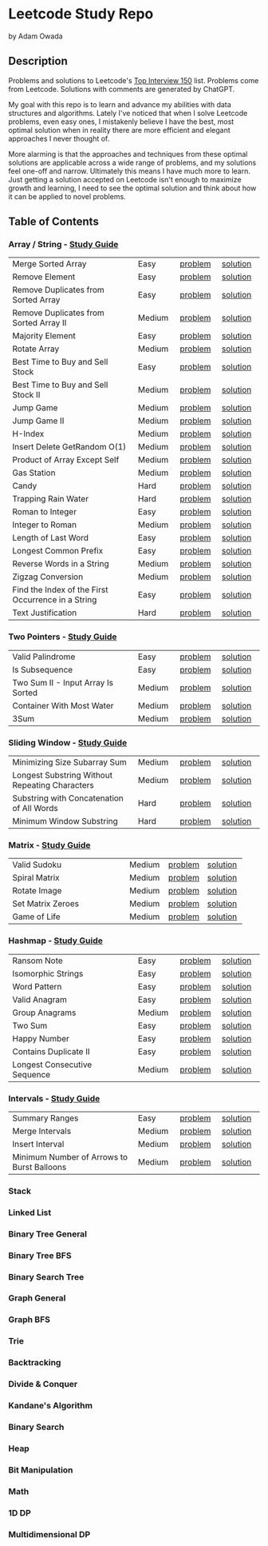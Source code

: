 # Leetcode Study Repo

by Adam Owada

## Description

Problems and solutions to Leetcode's [Top Interview 150](https://leetcode.com/studyplan/top-interview-150/) list. Problems come from Leetcode. Solutions with comments are generated by ChatGPT.

My goal with this repo is to learn and advance my abilities with data structures and algorithms. Lately I've noticed that when I solve Leetcode problems, even easy ones, I mistakenly believe I have the best, most optimal solution when in reality there are more efficient and elegant approaches I never thought of.

More alarming is that the approaches and techniques from these optimal solutions are applicable across a wide range of problems, and my solutions feel one-off and narrow. Ultimately this means I have much more to learn. Just getting a solution accepted on Leetcode isn't enough to maximize growth and learning, I need to see the optimal solution and think about how it can be applied to novel problems.

## Table of Contents

<h3>Array / String - <a href="array-string/study-guide.md">Study Guide</a></h3>
<table style="width: 100%; table-layout: fixed; border-collapse: collapse;">
  <colgroup>
    <!-- Problem Name column takes 50% -->
    <col style="width: 50%;">
    <!-- The remaining columns take 16.66% each (roughly one-third of the remaining 50%) -->
    <col style="width: 16.66%;">
    <col style="width: 16.66%;">
    <col style="width: 16.66%;">
  </colgroup>
  <tbody>
    <tr>
      <td>Merge Sorted Array</td>
      <td>Easy</td>
      <td><a href="array-string/merge-sorted-array/problem.md">problem</a></td>
      <td><a href="array-string/merge-sorted-array/solution.md">solution</a></td>
    </tr>
    <tr>
      <td>Remove Element</td>
      <td>Easy</td>
      <td><a href="array-string/remove-element/problem.md">problem</a></td>
      <td><a href="array-string/remove-element/solution.md">solution</a></td>
    </tr>
    <tr>
      <td>Remove Duplicates from Sorted Array</td>
      <td>Easy</td>
      <td><a href="array-string/remove-duplicates-from-sorted-array/problem.md">problem</a></td>
      <td><a href="array-string/remove-duplicates-from-sorted-array/solution.md">solution</a></td>
    </tr>
    <tr>
      <td>Remove Duplicates from Sorted Array II</td>
      <td>Medium</td>
      <td><a href="array-string/remove-duplicates-from-sorted-array-ii/problem.md">problem</a></td>
      <td><a href="array-string/remove-duplicates-from-sorted-array-ii/solution.md">solution</a></td>
    </tr>
    <tr>
      <td>Majority Element</td>
      <td>Easy</td>
      <td><a href="array-string/majority-element/problem.md">problem</a></td>
      <td><a href="array-string/majority-element/solution.md">solution</a></td>
    </tr>
    <tr>
      <td>Rotate Array</td>
      <td>Medium</td>
      <td><a href="array-string/rotate-array/problem.md">problem</a></td>
      <td><a href="array-string/rotate-array/solution.md">solution</a></td>
    </tr>
    <tr>
      <td>Best Time to Buy and Sell Stock</td>
      <td>Easy</td>
      <td><a href="array-string/best-time-to-buy-and-sell-stock/problem.md">problem</a></td>
      <td><a href="array-string/best-time-to-buy-and-sell-stock/solution.md">solution</a></td>
    </tr>
    <tr>
      <td>Best Time to Buy and Sell Stock II</td>
      <td>Medium</td>
      <td><a href="array-string/best-time-to-buy-and-sell-stock-ii/problem.md">problem</a></td>
      <td><a href="array-string/best-time-to-buy-and-sell-stock-ii/solution.md">solution</a></td>
    </tr>
    <tr>
      <td>Jump Game</td>
      <td>Medium</td>
      <td><a href="array-string/jump-game/problem.md">problem</a></td>
      <td><a href="array-string/jump-game/solution.md">solution</a></td>
    </tr>
    <tr>
      <td>Jump Game II</td>
      <td>Medium</td>
      <td><a href="array-string/jump-game-ii/problem.md">problem</a></td>
      <td><a href="array-string/jump-game-ii/solution.md">solution</a></td>
    </tr>
    <tr>
      <td>H-Index</td>
      <td>Medium</td>
      <td><a href="array-string/h-index/problem.md">problem</a></td>
      <td><a href="array-string/h-index/solution.md">solution</a></td>
    </tr>
    <tr>
      <td>Insert Delete GetRandom O(1)</td>
      <td>Medium</td>
      <td><a href="array-string/insert-delete-getrandom-o1/problem.md">problem</a></td>
      <td><a href="array-string/insert-delete-getrandom-o1/solution.md">solution</a></td>
    </tr>
    <tr>
      <td>Product of Array Except Self</td>
      <td>Medium</td>
      <td><a href="array-string/product-of-array-except-self/problem.md">problem</a></td>
      <td><a href="array-string/product-of-array-except-self/solution.md">solution</a></td>
    </tr>
    <tr>
      <td>Gas Station</td>
      <td>Medium</td>
      <td><a href="array-string/gas-station/problem.md">problem</a></td>
      <td><a href="array-string/gas-station/solution.md">solution</a></td>
    </tr>
    <tr>
      <td>Candy</td>
      <td>Hard</td>
      <td><a href="array-string/candy/problem.md">problem</a></td>
      <td><a href="array-string/candy/solution.md">solution</a></td>
    </tr>
    <tr>
      <td>Trapping Rain Water</td>
      <td>Hard</td>
      <td><a href="array-string/trapping-rain-water/problem.md">problem</a></td>
      <td><a href="array-string/trapping-rain-water/solution.md">solution</a></td>
    </tr>
    <tr>
      <td>Roman to Integer</td>
      <td>Easy</td>
      <td><a href="array-string/roman-to-integer/problem.md">problem</a></td>
      <td><a href="array-string/roman-to-integer/solution.md">solution</a></td>
    </tr>
    <tr>
      <td>Integer to Roman</td>
      <td>Medium</td>
      <td><a href="array-string/integer-to-roman/problem.md">problem</a></td>
      <td><a href="array-string/integer-to-roman/solution.md">solution</a></td>
    </tr>
    <tr>
      <td>Length of Last Word</td>
      <td>Easy</td>
      <td><a href="array-string/length-of-last-word/problem.md">problem</a></td>
      <td><a href="array-string/length-of-last-word/solution.md">solution</a></td>
    </tr>
    <tr>
      <td>Longest Common Prefix</td>
      <td>Easy</td>
      <td><a href="array-string/longest-common-prefix/problem.md">problem</a></td>
      <td><a href="array-string/longest-common-prefix/solution.md">solution</a></td>
    </tr>
    <tr>
      <td>Reverse Words in a String</td>
      <td>Medium</td>
      <td><a href="array-string/reverse-words-in-a-string/problem.md">problem</a></td>
      <td><a href="array-string/reverse-words-in-a-string/solution.md">solution</a></td>
    </tr>
    <tr>
      <td>Zigzag Conversion</td>
      <td>Medium</td>
      <td><a href="array-string/zigzag-conversion/problem.md">problem</a></td>
      <td><a href="array-string/zigzag-conversion/solution.md">solution</a></td>
    </tr>
    <tr>
      <td>Find the Index of the First Occurrence in a String</td>
      <td>Easy</td>
      <td><a href="array-string/find-the-index-of-the-first-occurrence-in-a-string/problem.md">problem</a></td>
      <td><a href="array-string/find-the-index-of-the-first-occurrence-in-a-string/solution.md">solution</a></td>
    </tr>
    <tr>
      <td>Text Justification</td>
      <td>Hard</td>
      <td><a href="array-string/text-justification/problem.md">problem</a></td>
      <td><a href="array-string/text-justification/solution.md">solution</a></td>
    </tr>
  </tbody>
</table>

<h3>Two Pointers - <a href="two-pointers/study-guide.md">Study Guide</a></h3>
<table style="width: 100%; table-layout: fixed; border-collapse: collapse;">
  <colgroup>
    <!-- Problem Name column takes 50% -->
    <col style="width: 50%;">
    <!-- The remaining columns take 16.66% each (roughly one-third of the remaining 50%) -->
    <col style="width: 16.66%;">
    <col style="width: 16.66%;">
    <col style="width: 16.66%;">
  </colgroup>
  <tbody>
    <tr>
      <td><img width="882" height="0">Valid Palindrome</td>
      <td><img width="0" height="0">Easy</td>
      <td><a href="two-pointers/valid-palindrome/problem.md"><img width="0" height="0">problem</a></td>
      <td><a href="two-pointers/valid-palindrome/solution.md"><img width="0" height="0">solution</a></td>
    </tr>
    <tr>
      <td>Is Subsequence</td>
      <td>Easy</td>
      <td><a href="two-pointers/is-subsequence/problem.md">problem</a></td>
      <td><a href="two-pointers/is-subsequence/solution.md">solution</a></td>
    </tr>
    <tr>
      <td>Two Sum II - Input Array Is Sorted</td>
      <td>Medium</td>
      <td><a href="two-pointers/two-sum-ii-input-array-is-sorted/problem.md">problem</a></td>
      <td><a href="two-pointers/two-sum-ii-input-array-is-sorted/solution.md">solution</a></td>
    </tr>
    <tr>
      <td>Container With Most Water</td>
      <td>Medium</td>
      <td><a href="two-pointers/container-with-most-water/problem.md">problem</a></td>
      <td><a href="two-pointers/container-with-most-water/solution.md">solution</a></td>
    </tr>
    <tr>
      <td>3Sum</td>
      <td>Medium</td>
      <td><a href="two-pointers/3sum/problem.md">problem</a></td>
      <td><a href="two-pointers/3sum/solution.md">solution</a></td>
    </tr>
  </tbody>
</table>

<h3>Sliding Window - <a href="sliding-window/study-guide.md">Study Guide</a></h3>
<table style="width: 100%; table-layout: fixed; border-collapse: collapse;">
  <colgroup>
    <!-- Problem Name column takes 50% -->
    <col style="width: 50%;">
    <!-- The remaining columns take 16.66% each (roughly one-third of the remaining 50%) -->
    <col style="width: 16.66%;">
    <col style="width: 16.66%;">
    <col style="width: 16.66%;">
  </colgroup>
  <tbody>
    <tr>
      <td>Minimizing Size Subarray Sum</td>
      <td>Medium</td>
      <td><a href="sliding-window/minimizing-size-subarray-sum/problem.md">problem</a></td>
      <td><a href="sliding-window/minimizing-size-subarray-sum/solution.md">solution</a></td>
    </tr>
    <tr>
      <td>Longest Substring Without Repeating Characters</td>
      <td>Medium</td>
      <td><a href="sliding-window/longest-substring-without-repeating-characters/problem.md">problem</a></td>
      <td><a href="sliding-window/longest-substring-without-repeating-characters/solution.md">solution</a></td>
    </tr>
    <tr>
      <td>Substring with Concatenation of All Words</td>
      <td>Hard</td>
      <td><a href="sliding-window/substring-with-concatenation-of-all-words/problem.md">problem</a></td>
      <td><a href="sliding-window/substring-with-concatenation-of-all-words/solution.md">solution</a></td>
    </tr>
    <tr>
      <td>Minimum Window Substring</td>
      <td>Hard</td>
      <td><a href="sliding-window/minimum-window-substring/problem.md">problem</a></td>
      <td><a href="sliding-window/minimum-window-substring/solution.md">solution</a></td>
    </tr>
  </tbody>
</table>

<h3>Matrix - <a href="matrix/study-guide.md">Study Guide</a></h3>
<table style="width: 100%; table-layout: fixed; border-collapse: collapse;">
  <colgroup>
    <!-- Problem Name column takes 50% -->
    <col style="width: 50%;">
    <!-- The remaining columns take 16.66% each (roughly one-third of the remaining 50%) -->
    <col style="width: 16.66%;">
    <col style="width: 16.66%;">
    <col style="width: 16.66%;">
  </colgroup>
  <tbody>
    <tr>
      <td>Valid Sudoku</td>
      <td>Medium</td>
      <td><a href="matrix/valid-sudoku/problem.md">problem</a></td>
      <td><a href="matrix/valid-sudoku/solution.md">solution</a></td>
    </tr>
    <tr>
      <td>Spiral Matrix</td>
      <td>Medium</td>
      <td><a href="matrix/spiral-matrix/problem.md">problem</a></td>
      <td><a href="matrix/spiral-matrix/solution.md">solution</a></td>
    </tr>
    <tr>
      <td>Rotate Image</td>
      <td>Medium</td>
      <td><a href="matrix/rotate-image/problem.md">problem</a></td>
      <td><a href="matrix/rotate-image/solution.md">solution</a></td>
    </tr>
    <tr>
      <td>Set Matrix Zeroes</td>
      <td>Medium</td>
      <td><a href="matrix/set-matrix-zeroes/problem.md">problem</a></td>
      <td><a href="matrix/set-matrix-zeroes/solution.md">solution</a></td>
    </tr>
    <tr>
      <td>Game of Life</td>
      <td>Medium</td>
      <td><a href="matrix/game-of-life/problem.md">problem</a></td>
      <td><a href="matrix/game-of-life/solution.md">solution</a></td>
    </tr>
  </tbody>
</table>

<h3>Hashmap - <a href="hashmap/study-guide.md">Study Guide</a></h3>
<table style="width: 100%; table-layout: fixed; border-collapse: collapse;">
  <colgroup>
    <!-- Problem Name column takes 50% -->
    <col style="width: 50%;">
    <!-- The remaining columns take 16.66% each (roughly one-third of the remaining 50%) -->
    <col style="width: 16.66%;">
    <col style="width: 16.66%;">
    <col style="width: 16.66%;">
  </colgroup>
  <tbody>
    <tr>
      <td>Ransom Note</td>
      <td>Easy</td>
      <td><a href="hashmap/ransom-note/problem.md">problem</a></td>
      <td><a href="hashmap/ransom-note/solution.md">solution</a></td>
    </tr>
    <tr>
      <td>Isomorphic Strings</td>
      <td>Easy</td>
      <td><a href="hashmap/isomorphic-strings/problem.md">problem</a></td>
      <td><a href="hashmap/isomorphic-strings/solution.md">solution</a></td>
    </tr>
    <tr>
      <td>Word Pattern</td>
      <td>Easy</td>
      <td><a href="hashmap/word-pattern/problem.md">problem</a></td>
      <td><a href="hashmap/word-pattern/solution.md">solution</a></td>
    </tr>
    <tr>
      <td>Valid Anagram</td>
      <td>Easy</td>
      <td><a href="hashmap/valid-anagram/problem.md">problem</a></td>
      <td><a href="hashmap/valid-anagram/solution.md">solution</a></td>
    </tr>
    <tr>
      <td>Group Anagrams</td>
      <td>Medium</td>
      <td><a href="hashmap/group-anagrams/problem.md">problem</a></td>
      <td><a href="hashmap/group-anagrams/solution.md">solution</a></td>
    </tr>
    <tr>
      <td>Two Sum</td>
      <td>Easy</td>
      <td><a href="hashmap/two-sum/problem.md">problem</a></td>
      <td><a href="hashmap/two-sum/solution.md">solution</a></td>
    </tr>
    <tr>
      <td>Happy Number</td>
      <td>Easy</td>
      <td><a href="hashmap/happy-number/problem.md">problem</a></td>
      <td><a href="hashmap/happy-number/solution.md">solution</a></td>
    </tr>
    <tr>
      <td>Contains Duplicate II</td>
      <td>Easy</td>
      <td><a href="hashmap/contains-duplicate-ii/problem.md">problem</a></td>
      <td><a href="hashmap/contains-duplicate-ii/solution.md">solution</a></td>
    </tr>
    <tr>
      <td>Longest Consecutive Sequence</td>
      <td>Medium</td>
      <td><a href="hashmap/longest-consecutive-sequence/problem.md">problem</a></td>
      <td><a href="hashmap/longest-consecutive-sequence/solution.md">solution</a></td>
    </tr>
  </tbody>
</table>

<h3>Intervals - <a href="intervals/study-guide.md">Study Guide</a></h3>
<table style="width: 100%; table-layout: fixed; border-collapse: collapse;">
  <colgroup>
    <!-- Problem Name column takes 50% -->
    <col style="width: 50%;">
    <!-- The remaining columns take 16.66% each (roughly one-third of the remaining 50%) -->
    <col style="width: 16.66%;">
    <col style="width: 16.66%;">
    <col style="width: 16.66%;">
  </colgroup>
  <tbody>
    <tr>
      <td>Summary Ranges</td>
      <td>Easy</td>
      <td><a href="intervals/summary-ranges/problem.md">problem</a></td>
      <td><a href="intervals/summary-ranges/solution.md">solution</a></td>
    </tr>
    <tr>
      <td>Merge Intervals</td>
      <td>Medium</td>
      <td><a href="intervals/merge-intervals/problem.md">problem</a></td>
      <td><a href="intervals/merge-intervals/solution.md">solution</a></td>
    </tr>
    <tr>
      <td>Insert Interval</td>
      <td>Medium</td>
      <td><a href="intervals/insert-interval/problem.md">problem</a></td>
      <td><a href="intervals/insert-interval/solution.md">solution</a></td>
    </tr>
    <tr>
      <td>Minimum Number of Arrows to Burst Balloons</td>
      <td>Medium</td>
      <td><a href="intervals/minimum-number-of-arrows-to-burst-balloons/problem.md">problem</a></td>
      <td><a href="intervals/minimum-number-of-arrows-to-burst-balloons/solution.md">solution</a></td>
    </tr>
  </tbody>
</table>

### Stack

### Linked List

### Binary Tree General

### Binary Tree BFS

### Binary Search Tree

### Graph General

### Graph BFS

### Trie

### Backtracking

### Divide & Conquer

### Kandane's Algorithm

### Binary Search

### Heap

### Bit Manipulation

### Math

### 1D DP

### Multidimensional DP
